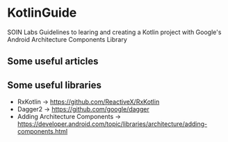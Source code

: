 # KotlinGuide
SOIN Labs Guidelines to learing and creating a Kotlin project with Google's Android Architecture Components Library

## Some useful articles

## Some useful libraries
- RxKotlin -> https://github.com/ReactiveX/RxKotlin
- Dagger2 -> https://github.com/google/dagger
- Adding Architecture Components -> https://developer.android.com/topic/libraries/architecture/adding-components.html
